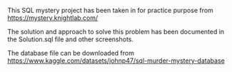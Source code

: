 
This SQL mystery project has been taken in for practice purpose from https://mystery.knightlab.com/

The solution and approach to solve this problem has been documented in the Solution.sql file and other screenshots.

The database file can be downloaded from  https://www.kaggle.com/datasets/johnp47/sql-murder-mystery-database


